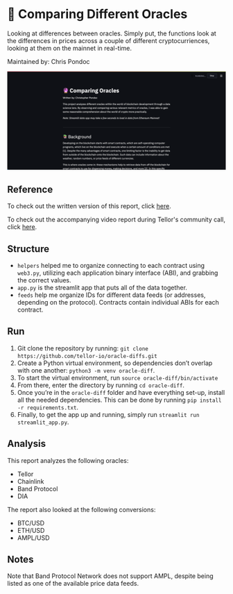 # 🔮 Comparing Different Oracles
Looking at differences between oracles. Simply put, the functions look at the differences in prices across a couple of different cryptocurriences, looking at them on the mainnet in real-time.

Maintained by: Chris Pondoc

![image info](./images/dashboard_screenshot.png)

## Reference
To check out the written version of this report, click [here](https://github.com/cpondoc/oracle-diff/blob/master/oracle-report.pdf).

To check out the accompanying video report during Tellor's community call, click [here](https://www.youtube.com/watch?v=QMVl0bInf6o&t=33s).

## Structure
* `helpers` helped me to organize connecting to each contract using `web3.py`, utilizing each application binary interface (ABI), and grabbing the correct values.
* `app.py` is the streamlit app that puts all of the data together.
* `feeds` help me organize IDs for different data feeds (or addresses, depending on the protocol). Contracts contain individual ABIs for each contract.

## Run
1. Git clone the repository by running: `git clone https://github.com/tellor-io/oracle-diffs.git`
2. Create a Python virtual environment, so dependencies don’t overlap with one another: `python3 -m venv oracle-diff`.
3. To start the virtual environment, run `source oracle-diff/bin/activate`
4. From there, enter the directory by running `cd oracle-diff`.
5. Once you’re in the `oracle-diff` folder and have everything set-up, install all the needed dependencies. This can be done by running `pip install -r requirements.txt`.
6. Finally, to get the app up and running, simply run `streamlit run streamlit_app.py`.

## Analysis
This report analyzes the following oracles:
* Tellor
* Chainlink
* Band Protocol
* DIA

The report also looked at the following conversions:
* BTC/USD
* ETH/USD
* AMPL/USD

## Notes
Note that Band Protocol Network does not support AMPL, despite being listed as one of the available price data feeds.